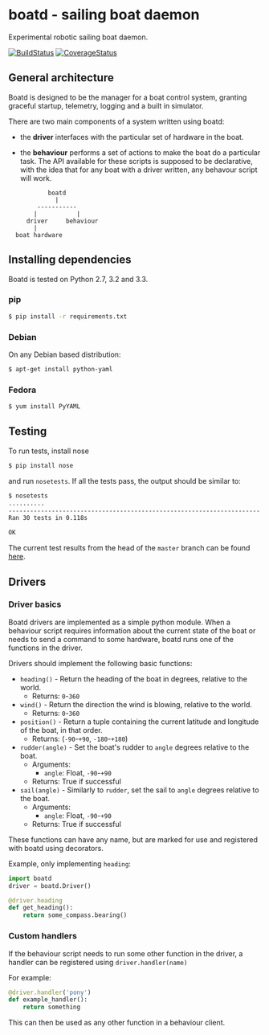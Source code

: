 boatd - sailing boat daemon 
===========================

Experimental robotic sailing boat daemon.

[![BuildStatus](https://travis-ci.org/boatd/boatd.png?branch=master)](https://travis-ci.org/boatd/boatd)
[![CoverageStatus](https://coveralls.io/repos/boatd/boatd/badge.png?branch=master)](https://coveralls.io/r/boatd/boatd?branch=master)

General architecture
-----------

Boatd is designed to be the manager for a boat control system, granting
graceful startup, telemetry, logging and a built in simulator.

There are two main components of a system written using boatd:

  - the __driver__ interfaces with the particular set of hardware in the boat.

  - the __behaviour__ performs a set of actions to make the boat do a
    particular task. The API available for these scripts is supposed to be
    declarative, with the idea that for any boat with a driver written, any
    behavour script will work.

```
           boatd
             |
        -----------
       |           |
     driver     behaviour
       |
  boat hardware
```

Installing dependencies
-----------------------

Boatd is tested on Python 2.7, 3.2 and 3.3.

### pip

```bash
$ pip install -r requirements.txt
```

### Debian

On any Debian based distribution:

```bash
$ apt-get install python-yaml
```

### Fedora

```bash
$ yum install PyYAML
```

Testing
-------

To run tests, install nose

```bash
$ pip install nose
```

and run `nosetests`. If all the tests pass, the output should be similar to:

```bash
$ nosetests 
..........
----------------------------------------------------------------------
Ran 30 tests in 0.118s

OK
```

The current test results from the head of the `master` branch can be found
[here](https://travis-ci.org/boatd/boatd).

Drivers
-------

### Driver basics

Boatd drivers are implemented as a simple python module. When a behaviour
script requires information about the current state of the boat or needs to
send a command to some hardware, boatd runs one of the functions in the driver.

Drivers should implement the following basic functions:

  - `heading()` - Return the heading of the boat in degrees, relative to the
    world.
    - Returns: `0`-`360`
  - `wind()` - Return the direction the wind is blowing, relative to the world.
    - Returns: `0`-`360`
  - `position()` - Return a tuple containing the current latitude and longitude
    of the boat, in that order.
    - Returns: (`-90`-`+90`, `-180`-`+180`)
  - `rudder(angle)` - Set the boat's rudder to `angle`  degrees relative to the
    boat.
    - Arguments:
      - `angle`: Float, `-90`-`+90`
    - Returns: True if successful
  - `sail(angle)` - Similarly to `rudder`, set the sail to `angle` degrees
    relative to the boat.
    - Arguments:
      - `angle`: Float, `-90`-`+90`
    - Returns: True if successful

These functions can have any name, but are marked for use and registered with
boatd using decorators.

Example, only implementing `heading`:

```python
import boatd
driver = boatd.Driver()

@driver.heading
def get_heading():
    return some_compass.bearing()
```

### Custom handlers

If the behaviour script needs to run some other function in the driver, a
handler can be registered using `driver.handler(name)`

For example:

```python
@driver.handler('pony')
def example_handler():
    return something
```

This can then be used as any other function in a behaviour client.
